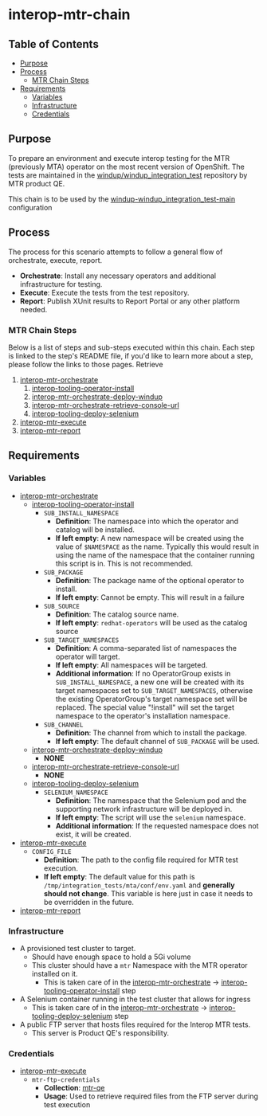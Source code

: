 # interop-mtr-chain<!-- omit from toc -->

## Table of Contents<!-- omit from toc -->
- [Purpose](#purpose)
- [Process](#process)
  - [MTR Chain Steps](#mtr-chain-steps)
- [Requirements](#requirements)
  - [Variables](#variables)
  - [Infrastructure](#infrastructure)
  - [Credentials](#credentials)

## Purpose

To prepare an environment and execute interop testing for the MTR (previously MTA) operator on the most recent version of OpenShift. The tests are maintained in the [windup/windup_integration_test](https://github.com/windup/windup_integration_test.git) repository by MTR product QE.

This chain is to be used by the [windup-windup_integration_test-main](../../../config/calebevans/windup_integration_test/README.md) configuration

## Process

The process for this scenario attempts to follow a general flow of orchestrate, execute, report.

- **Orchestrate**: Install any necessary operators and additional infrastructure for testing.
- **Execute**: Execute the tests from the test repository.
- **Report**: Publish XUnit results to Report Portal or any other platform needed.

### MTR Chain Steps

Below is a list of steps and sub-steps executed within this chain. Each step is linked to the step's README file, if you'd like to learn more about a step, please follow the links to those pages. Retrieve 

1. [interop-mtr-orchestrate](orchestrate/README.md)
    1. [interop-tooling-operator-install](../tooling/operator-install/README.md)
    2. [interop-mtr-orchestrate-deploy-windup](orchestrate/deploy-windup/README.md)
    3. [interop-mtr-orchestrate-retrieve-console-url](orchestrate/retrieve-console-url/README.md)
    4. [interop-tooling-deploy-selenium](../tooling/deploy-selenium/README.md)
2. [interop-mtr-execute](execute/README.md)
3. [interop-mtr-report](report/README.md)

## Requirements

### Variables

- [interop-mtr-orchestrate](orchestrate/README.md)
  - [interop-tooling-operator-install](../tooling/operator-install/README.md)
    - `SUB_INSTALL_NAMESPACE` 
      - **Definition**: The namespace into which the operator and catalog will be installed.
      - **If left empty**: A new namespace will be created using the value of `$NAMESPACE` as the name. Typically this would result in using the name of the namespace that the container running this script is in. This is not recommended.
    - `SUB_PACKAGE`
      - **Definition**: The package name of the optional operator to install.
      - **If left empty**: Cannot be empty. This will result in a failure
    - `SUB_SOURCE`
      - **Definition**: The catalog source name.
      - **If left empty**: `redhat-operators` will be used as the catalog source
    - `SUB_TARGET_NAMESPACES`
      - **Definition**: A comma-separated list of namespaces the operator will target. 
      - **If left empty**: All namespaces will be targeted.
      - **Additional information**: If no OperatorGroup exists in `SUB_INSTALL_NAMESPACE`, a new one will be created with its target namespaces set to `SUB_TARGET_NAMESPACES`, otherwise the existing OperatorGroup's target namespace set will be replaced. The special value "!install" will set the target namespace to the operator's installation namespace.
    - `SUB_CHANNEL`
      - **Definition**: The channel from which to install the package.
      - **If left empty**: The default channel of `SUB_PACKAGE` will be used.
  - [interop-mtr-orchestrate-deploy-windup](orchestrate/deploy-windup/README.md)
    - **NONE**
  - [interop-mtr-orchestrate-retrieve-console-url](orchestrate/retrieve-console-url/README.md)
    - **NONE**
  - [interop-tooling-deploy-selenium](../tooling/deploy-selenium/README.md)
    - `SELENIUM_NAMESPACE`
      - **Definition**: The namespace that the Selenium pod and the supporting network infrastructure will be deployed in.
      - **If left empty**: The script will use the `selenium` namespace.
      - **Additional information**: If the requested namespace does not exist, it will be created.
- [interop-mtr-execute](execute/README.md)
  - `CONFIG_FILE`
    - **Definition**: The path to the config file required for MTR test execution.
    - **If left empty**: The default value for this path is `/tmp/integration_tests/mta/conf/env.yaml` and **generally should not change**. This variable is here just in case it needs to be overridden in the future.
- [interop-mtr-report](report/README.md)

### Infrastructure

- A provisioned test cluster to target.
  - Should have enough space to hold a 5Gi volume
  - This cluster should have a `mtr` Namespace with the MTR operator installed on it. 
    - This is taken care of in the [interop-mtr-orchestrate](orchestrate/README.md) -> [interop-tooling-operator-install](../tooling/operator-install/README.md) step
- A Selenium container running in the test cluster that allows for ingress
  - This is taken care of in the [interop-mtr-orchestrate](orchestrate/README.md) -> [interop-tooling-deploy-selenium](../tooling/deploy-selenium/README.md) step
- A public FTP server that hosts files required for the Interop MTR tests. 
  - This server is Product QE's responsibility.


### Credentials

- [interop-mtr-execute](execute/README.md)
  - `mtr-ftp-credentials`
    - **Collection**: [mtr-qe](https://vault.ci.openshift.org/ui/vault/secrets/kv/ddlist/selfservice/mtr-qe/)
    - **Usage**: Used to retrieve required files from the FTP server during test execution
